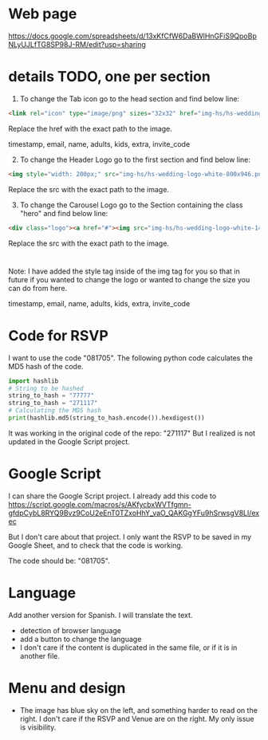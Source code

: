 # Web page

https://docs.google.com/spreadsheets/d/13xKfCfW6DaBWlHnGFiS9QpoBpNLyUJLfTG8SP98J-RM/edit?usp=sharing

# details TODO, one per section

1. To change the Tab icon go to the head section and find below line:
```html
<link rel="icon" type="image/png" sizes="32x32" href="img-hs/hs-wedding-logo-white-192x203.png">
```
Replace the href with the exact path to the image.

timestamp, email, name, adults, kids, extra, invite_code	

2. To change the Header Logo go to the first section and find below line:
```html
<img style="width: 200px;" src="img-hs/hs-wedding-logo-white-800x946.png">
```
Replace the src with the exact path to the image.

3. To change the Carousel Logo go to the Section containing the class "hero" and find below line:
```html
<div class="logo"><a href="#"><img src="img-hs/hs-wedding-logo-white-146x154.png" alt="Logo"></a></div>
```
Replace the src with the exact path to the image.
#
Note: I have added the style tag inside of the img tag for you so that in future if you wanted to change the logo or wanted to change the size you can do from here.

timestamp, email, name, adults, kids, extra, invite_code

# Code for RSVP

I want to use the code "081705". The following python code calculates the MD5 hash of the code.

```python
import hashlib
# String to be hashed
string_to_hash = "77777"
string_to_hash = "271117"
# Calculating the MD5 hash
print(hashlib.md5(string_to_hash.encode()).hexdigest())
```

It was working in the original code of the repo: "271117"
But I realized is not updated in the Google Script project.

# Google Script

I can share the Google Script project. I already add this code to 
https://script.google.com/macros/s/AKfycbxWVTfgmn-gfdpCybL8RYQ9Bvz9CoU2eEnT0TZxoHhY_vaO_QAKGgYFu9hSrwsgV8Ll/exec

But I don't care about that project. I only want the RSVP to be saved in my Google Sheet, and to check that the code is working.

The code should be: "081705".

# Language

Add another version for Spanish. I will translate the text.

- detection of browser language
- add a button to change the language
- I don't care if the content is duplicated in the same file, or if it is in another file.

# Menu and design

- The image has blue sky on the left, and something harder to read on the right.
I don't care if the RSVP and Venue are on the right. My only issue is visibility.


